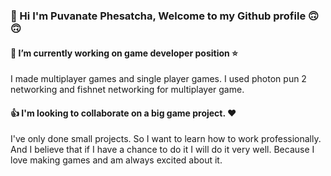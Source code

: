 ### 👋 Hi I'm Puvanate Phesatcha, Welcome to my Github profile :upside_down_face:	:upside_down_face:	

#### :office: I’m currently working on game developer position :star:
I made multiplayer games and single player games. I used photon pun 2 networking and fishnet networking for multiplayer game.

#### :+1: I'm looking to collaborate on a big game project. :heart:
I've only done small projects. So I want to learn how to work professionally. And I believe that if I have a chance to do it I will do it very well. Because I love making games and am always excited about it.

<!--
**puvanate243/puvanate243** is a ✨ _special_ ✨ repository because its `README.md` (this file) appears on your GitHub profile.

Here are some ideas to get you started:

- 🔭 I’m currently working on ...
- 🌱 I’m currently learning ...
- 👯 I’m looking to collaborate on ...
- 🤔 I’m looking for help with ...
- 💬 Ask me about ...
- 📫 How to reach me: ...
- 😄 Pronouns: ...
- ⚡ Fun fact: ...
-->
